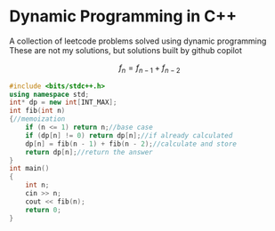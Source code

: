 

# Dynamic Programming in C++ 
A collection of leetcode problems solved using dynamic programming
These are not my solutions, but solutions built by github copilot

$$  f_n=f_{n-1} + f_{n-2} $$


```cpp
#include <bits/stdc++.h>
using namespace std;
int* dp = new int[INT_MAX];
int fib(int n)
{//memoization
    if (n <= 1) return n;//base case
    if (dp[n] != 0) return dp[n];//if already calculated
    dp[n] = fib(n - 1) + fib(n - 2);//calculate and store
    return dp[n];//return the answer
}
int main() 
{
    int n;
    cin >> n;
    cout << fib(n);
    return 0;
}
```





